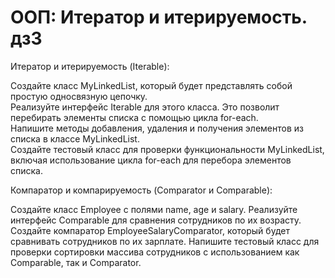 # ООП: Итератор и итерируемость. дз3  

Итератор и итерируемость (Iterable):  

Создайте класс MyLinkedList, который будет представлять собой простую односвязную цепочку.  
Реализуйте интерфейс Iterable для этого класса. Это позволит перебирать элементы списка с помощью цикла for-each.  
Напишите методы добавления, удаления и получения элементов из списка в классе MyLinkedList.  
Создайте тестовый класс для проверки функциональности MyLinkedList, включая использование цикла for-each для перебора элементов списка.  

Компаратор и компарируемость (Comparator и Comparable):

Создайте класс Employee с полями name, age и salary.
Реализуйте интерфейс Comparable<Employee> для сравнения сотрудников по их возрасту.
Создайте компаратор EmployeeSalaryComparator, который будет сравнивать сотрудников по их зарплате.
Напишите тестовый класс для проверки сортировки массива сотрудников с использованием как Comparable, так и Comparator.